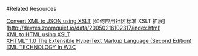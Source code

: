 ﻿#Related Resources

[Convert XML to JSON using XSLT](http://www.bjelic.net/2012/08/01/coding/convert-xml-to-json-using-xslt/) 
[如何应用社区标准 XSLT 扩展] (http://devres.zoomquiet.io/data/20050216102317/index.html)    
[XML to HTML using XSLT](http://www.codeproject.com/Articles/87621/Introduction-to-XML-and-XSLT-in-Csharp-NET)     
[XHTML™ 1.0 The Extensible HyperText Markup Language (Second Edition)](http://www.w3.org/TR/xhtml1/#guidelines)    
[XML TECHNOLOGY In W3C](http://www.w3.org/standards/xml/)      